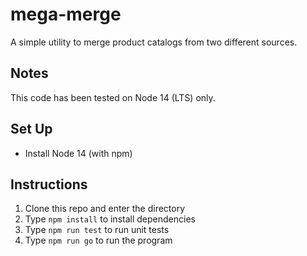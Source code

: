# mega-merge

A simple utility to merge product catalogs from two different sources.

## Notes

This code has been tested on Node 14 (LTS) only.

## Set Up

- Install Node 14 (with npm)

## Instructions

1. Clone this repo and enter the directory
2. Type `npm install` to install dependencies
3. Type `npm run test` to run unit tests
4. Type `npm run go` to run the program
